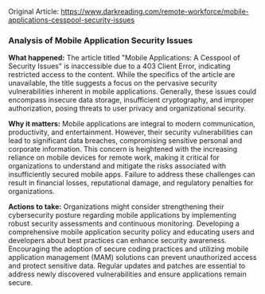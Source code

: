 Original Article: https://www.darkreading.com/remote-workforce/mobile-applications-cesspool-security-issues

### Analysis of Mobile Application Security Issues

**What happened:**
The article titled "Mobile Applications: A Cesspool of Security Issues" is inaccessible due to a 403 Client Error, indicating restricted access to the content. While the specifics of the article are unavailable, the title suggests a focus on the pervasive security vulnerabilities inherent in mobile applications. Generally, these issues could encompass insecure data storage, insufficient cryptography, and improper authorization, posing threats to user privacy and organizational security.

**Why it matters:**
Mobile applications are integral to modern communication, productivity, and entertainment. However, their security vulnerabilities can lead to significant data breaches, compromising sensitive personal and corporate information. This concern is heightened with the increasing reliance on mobile devices for remote work, making it critical for organizations to understand and mitigate the risks associated with insufficiently secured mobile apps. Failure to address these challenges can result in financial losses, reputational damage, and regulatory penalties for organizations.

**Actions to take:**
Organizations might consider strengthening their cybersecurity posture regarding mobile applications by implementing robust security assessments and continuous monitoring. Developing a comprehensive mobile application security policy and educating users and developers about best practices can enhance security awareness. Encouraging the adoption of secure coding practices and utilizing mobile application management (MAM) solutions can prevent unauthorized access and protect sensitive data. Regular updates and patches are essential to address newly discovered vulnerabilities and ensure applications remain secure.